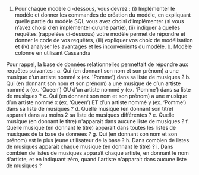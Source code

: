 1. Pour chaque modèle ci-dessous, vous devrez : (i) Implémenter le modèle et donner les
commandes de création du modèle, en expliquant quelle partie du modèle SQL vous
avez choisi d’implémenter (si vous n’avez choisi d’en implémenter qu’une partie), (ii)
indiquer à quelles requêtes (rappelées ci-dessous) votre modèle permet de répondre et
donner le code de vos requêtes, (iii) expliquer vos choix de modélisation et (iv) analyser
les avantages et les inconvénients du modèle.
b. Modèle colonne en utilisant Cassandra

Pour rappel, la base de données relationnelles permettait de répondre aux requêtes
suivantes :
a. Qui (en donnant son nom et son prénom) a une musique d’un artiste nommé x (ex.
'Pomme') dans sa liste de musiques ?
b. Qui (en donnant son nom et son prénom) a une musique de d’un artiste nommé x
(ex. ‘Queen’) OU d’un artiste nommé y (ex. ‘Pomme’) dans sa liste de musiques ?
c. Qui (en donnant son nom et son prénom) a une musique d’un artiste nommé x (ex.
‘Queen’) ET d’un artiste nommé y (ex. ‘Pomme’) dans sa liste de musiques ?
d. Quelle musique (en donnant son titre) apparait dans au moins 2 sa liste de musiques
différentes ?
e. Quelle musique (en donnant le titre) n'apparait dans aucune liste de musiques ?
f. Quelle musique (en donnant le titre) apparait dans toutes les listes de musiques de
la base de données ?
g. Qui (en donnant son nom et son prénom) est le plus jeune utilisateur de la base ?
h. Dans combien de listes de musiques apparait chaque musique (en donnant le titre) ?
i. Dans combien de listes de musiques apparaît chaque artiste, en donnant le nom
d'artiste, et en indiquant zéro, quand l'artiste n'apparait dans aucune liste de
musiques ?